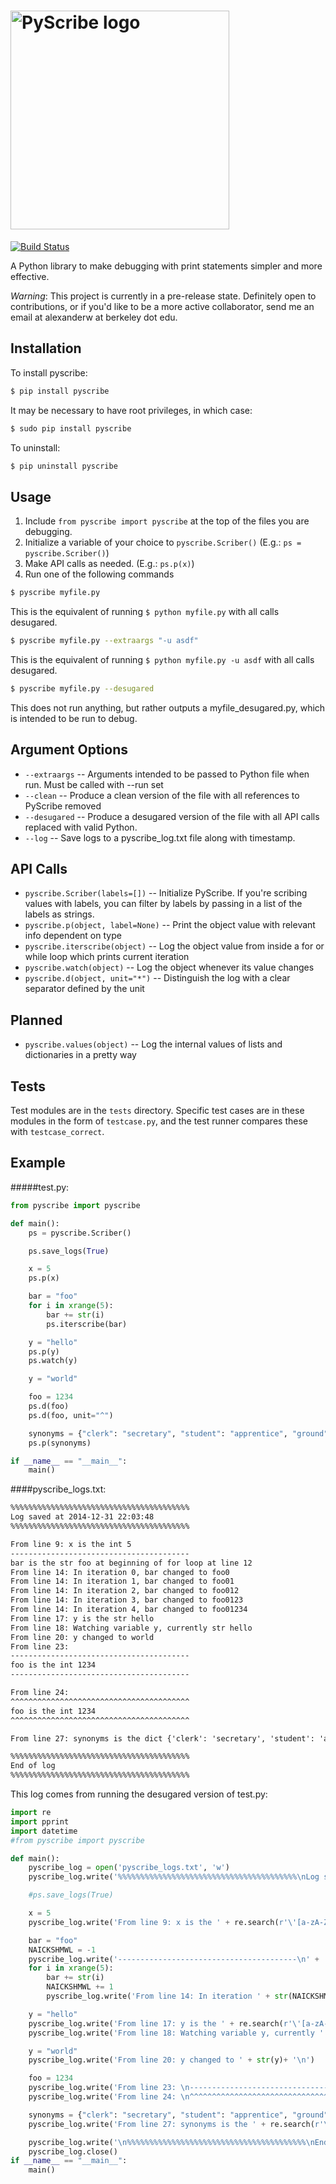 # [<img title="pyscribe-logo" src="http://i.imgur.com/JZYtIda.png" width="350px" alt="PyScribe logo"/>](https://github.com/alixander/pyscribe)

[![Build Status](https://travis-ci.org/alixander/PyScribe.svg?branch=master)](https://travis-ci.org/alixander/pyscribe)

A Python library to make debugging with print statements simpler and more effective.

*Warning*: This project is currently in a pre-release state. Definitely open to contributions, or if you'd like to be a more active collaborator, send me an email at alexanderw at berkeley dot edu.

Installation
------------
To install pyscribe:
```bash
$ pip install pyscribe
```
It may be necessary to have root privileges, in which case:
```bash
$ sudo pip install pyscribe
```
To uninstall:
```bash
$ pip uninstall pyscribe
```

Usage
------
1. Include `from pyscribe import pyscribe` at the top of the files you are debugging.
2. Initialize a variable of your choice to `pyscribe.Scriber()` (E.g.: `ps = pyscribe.Scriber()`)
3. Make API calls as needed. (E.g.: `ps.p(x)`)
4. Run one of the following commands
```bash
$ pyscribe myfile.py
 ```
 This is the equivalent of running `$ python myfile.py` with all calls desugared.

```bash
$ pyscribe myfile.py --extraargs "-u asdf"
```
This is the equivalent of running `$ python myfile.py -u asdf` with all calls desugared.

```bash
$ pyscribe myfile.py --desugared
```
This does not run anything, but rather outputs a myfile_desugared.py, which is intended to be run to debug.


Argument Options
-----------------
- `--extraargs` -- Arguments intended to be passed to Python file when run. Must be called with --run set
- `--clean` -- Produce a clean version of the file with all references to PyScribe removed 
- `--desugared` -- Produce a desugared version of the file with all API calls replaced with valid Python.
- `--log` -- Save logs to a pyscribe_log.txt file along with timestamp.

API Calls
----------
- `pyscribe.Scriber(labels=[])` -- Initialize PyScribe. If you're scribing values with labels, you can filter by labels by passing in a list of the labels as strings.
- `pyscribe.p(object, label=None)` -- Print the object value with relevant info dependent on type
- `pyscribe.iterscribe(object)` -- Log the object value from inside a for or while loop which prints current iteration
- `pyscribe.watch(object)` -- Log the object whenever its value changes
- `pyscribe.d(object, unit="*")` -- Distinguish the log with a clear separator defined by the unit

Planned
----------
- `pyscribe.values(object)` -- Log the internal values of lists and dictionaries in a pretty way

Tests
----------
Test modules are in the `tests` directory. Specific test cases are in these modules in the form of `testcase.py`, and the test runner compares these with `testcase_correct`.

Example
--------
#####test.py:
```python
from pyscribe import pyscribe

def main():
    ps = pyscribe.Scriber()

    ps.save_logs(True)

    x = 5
    ps.p(x)

    bar = "foo"
    for i in xrange(5):
        bar += str(i)
        ps.iterscribe(bar)

    y = "hello"
    ps.p(y)
    ps.watch(y)

    y = "world"

    foo = 1234
    ps.d(foo)
    ps.d(foo, unit="^")

    synonyms = {"clerk": "secretary", "student": "apprentice", "ground": "floor"}
    ps.p(synonyms)

if __name__ == "__main__":
    main()
```
####pyscribe_logs.txt:
```html
%%%%%%%%%%%%%%%%%%%%%%%%%%%%%%%%%%%%%%%%
Log saved at 2014-12-31 22:03:48
%%%%%%%%%%%%%%%%%%%%%%%%%%%%%%%%%%%%%%%%

From line 9: x is the int 5
----------------------------------------
bar is the str foo at beginning of for loop at line 12
From line 14: In iteration 0, bar changed to foo0
From line 14: In iteration 1, bar changed to foo01
From line 14: In iteration 2, bar changed to foo012
From line 14: In iteration 3, bar changed to foo0123
From line 14: In iteration 4, bar changed to foo01234
From line 17: y is the str hello
From line 18: Watching variable y, currently str hello
From line 20: y changed to world
From line 23: 
----------------------------------------
foo is the int 1234
----------------------------------------

From line 24: 
^^^^^^^^^^^^^^^^^^^^^^^^^^^^^^^^^^^^^^^^
foo is the int 1234
^^^^^^^^^^^^^^^^^^^^^^^^^^^^^^^^^^^^^^^^

From line 27: synonyms is the dict {'clerk': 'secretary', 'student': 'apprentice', 'ground': 'floor'}

%%%%%%%%%%%%%%%%%%%%%%%%%%%%%%%%%%%%%%%%
End of log
%%%%%%%%%%%%%%%%%%%%%%%%%%%%%%%%%%%%%%%%
```

This log comes from running the desugared version of test.py:
```python
import re
import pprint
import datetime
#from pyscribe import pyscribe

def main():
    pyscribe_log = open('pyscribe_logs.txt', 'w')
    pyscribe_log.write('%%%%%%%%%%%%%%%%%%%%%%%%%%%%%%%%%%%%%%%%\nLog saved at ' + str(datetime.datetime.now().strftime('%Y-%m-%d %H:%M:%S')) + '\n%%%%%%%%%%%%%%%%%%%%%%%%%%%%%%%%%%%%%%%%\n\n')

    #ps.save_logs(True)

    x = 5
    pyscribe_log.write('From line 9: x is the ' + re.search(r'\'[a-zA-Z]*\'', str(type(x))).group()[1:-1] + ' ' + str(x)+ '\n')

    bar = "foo"
    NAICKSHMWL = -1
    pyscribe_log.write('----------------------------------------\n' + 'bar is the ' + re.search(r'\'[a-zA-Z]*\'', str(type(bar))).group()[1:-1] + ' ' + str(bar) + ' at beginning of for loop at line 12' + '\n')
    for i in xrange(5):
        bar += str(i)
        NAICKSHMWL += 1
        pyscribe_log.write('From line 14: In iteration ' + str(NAICKSHMWL) + ', bar changed to ' + str(bar) + '\n')

    y = "hello"
    pyscribe_log.write('From line 17: y is the ' + re.search(r'\'[a-zA-Z]*\'', str(type(y))).group()[1:-1] + ' ' + str(y)+ '\n')
    pyscribe_log.write('From line 18: Watching variable y, currently ' + re.search(r'\'[a-zA-Z]*\'', str(type(y))).group()[1:-1] + ' ' + str(y)+ '\n')

    y = "world"
    pyscribe_log.write('From line 20: y changed to ' + str(y)+ '\n')

    foo = 1234
    pyscribe_log.write('From line 23: \n----------------------------------------\nfoo is the ' + re.search(r'\'[a-zA-Z]*\'', str(type(foo))).group()[1:-1] + ' ' + str(foo) + '\n----------------------------------------\n'+ '\n')
    pyscribe_log.write('From line 24: \n^^^^^^^^^^^^^^^^^^^^^^^^^^^^^^^^^^^^^^^^\nfoo is the ' + re.search(r'\'[a-zA-Z]*\'', str(type(foo))).group()[1:-1] + ' ' + str(foo) + '\n^^^^^^^^^^^^^^^^^^^^^^^^^^^^^^^^^^^^^^^^\n'+ '\n')

    synonyms = {"clerk": "secretary", "student": "apprentice", "ground": "floor"}
    pyscribe_log.write('From line 27: synonyms is the ' + re.search(r'\'[a-zA-Z]*\'', str(type(synonyms))).group()[1:-1] + ' ' + str(synonyms)+ '\n')

    pyscribe_log.write('\n%%%%%%%%%%%%%%%%%%%%%%%%%%%%%%%%%%%%%%%%\nEnd of log\n%%%%%%%%%%%%%%%%%%%%%%%%%%%%%%%%%%%%%%%%\n')
    pyscribe_log.close()
if __name__ == "__main__":
    main()
```
